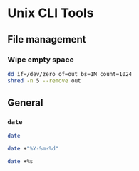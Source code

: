 # Unix CLI Tools

## File management

### Wipe empty space

```sh
dd if=/dev/zero of=out bs=1M count=1024
shred -n 5 --remove out
```

## General

### `date`

```sh
date
```

```sh
date +"%Y-%m-%d"
```

```sh
date +%s
```


